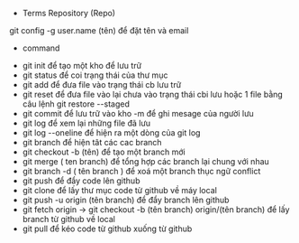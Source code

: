 - Terms 
Repository (Repo)
 
 git config -g user.name (tên) để đặt tên và email
 
- command
+ git init để tạo một kho để lưu trữ
+ git status để coi trạng thái của thư mục
+ git add  để đưa file vào trạng thái cb lưu trữ
+ git reset để đưa file vào lại chưa vào trạng thái cbi lưu hoặc 1 file bằng câu lệnh git restore --staged <file> 
+ git commit để lưu trữ vào kho -m để ghi mesage của người  lưu
+ git log để xem lại những file đã lưu
+ git log --oneline để hiện ra một dòng của git log
+ git branch để hiện tât các cac branch
+ git checkout -b (tên) để tạo một branch mới
+ git merge ( ten branch) để tổng hợp các branch lại chung với nhau 
+ git branch -d ( tên branch ) để xoá một branch 
thục ngữ conflict
+ git push để đẩy code lên github
+ git clone để lấy thư mục code từ github về máy local
+ git push -u origin (tên branch) để đẩy branch lên github
+ git fetch origin -> git checkout -b (tên branch) origin/(tên branch) để lấy branch từ github về local
+ git pull để kéo code từ github xuống từ github